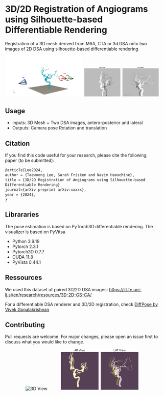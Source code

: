 # 3D/2D Registration of Angiograms using Silhouette-based Differentiable Rendering
Registration of a 3D mesh derived from MRA, CTA or 3d DSA onto two images of 2D DSA using silhouette-based differentiable rendering.

<p align="center">
  <img src="figs/3D_Demo_DSA_Registration_Real_DSA.gif" alt="3D View" width="50%" />
  <img src="figs/registration_dsa_AP.gif" alt="AP" width="24%" />
  <img src="figs/registration_dsa_LAT.gif" alt="LAT" width="24%" />
</p>

## Usage
- Inputs: 3D Mesh + Two DSA images, antero-posterior and lateral
- Outputs: Camera pose Rotation and translation

## Citation
If you find this code useful for your research, please cite the following paper (to be submitted):
```
@article{Lee2024,
author = {Taewoong Lee, Sarah Frisken and Nazim Haouchine},
title = {3D/2D Registration of Angiograms using Silhouette-based Differentiable Rendering}
journal={arXiv preprint arXiv:xxxxx},
year = {2024},
}
```

## Librararies
The pose estimation is based on PyTorch3D differentiable rendering. The visualizer is based on PyVitsa.
- Python 3.9.19
- Pytorch 2.3.1
- Pytorch3D 0.7.7
- CUDA 11.8
- PyVista 0.44.1

## Ressources
We used this dataset of paired 3D/2D DSA images: https://lit.fe.uni-lj.si/en/research/resources/3D-2D-GS-CA/

For a differentiable DSA renderer and 3D/2D registration, check [DiffPose by Vivek Gopalakrishnan](https://github.com/eigenvivek/DiffPose)

## Contributing
Pull requests are welcome. For major changes, please open an issue first to discuss what you would like to change.

<p align="center">
  <img src="figs/3D_Demo_DSA_Registration_synthetic.gif" alt="3D View" width="32%"/>
  &nbsp;&nbsp;&nbsp;&nbsp;&nbsp;&nbsp;&nbsp;&nbsp;&nbsp;
  <img src="figs/registration_synthetic_AP.gif" alt="AP" width="25%" />
  <img src="figs/registration_synthetic_LAT.gif" alt="LAT" width="25%" />
</p>

